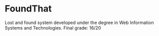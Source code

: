 # FoundThat
Lost and found system developed under the degree in Web Information Systems and Technologies. Final grade: 16/20
